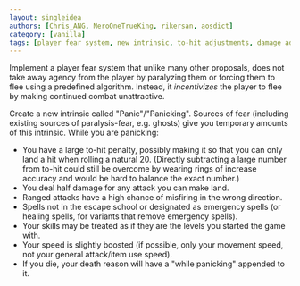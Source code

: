 ```yaml
---
layout: singleidea
authors: [Chris_ANG, NeroOneTrueKing, rikersan, aosdict]
category: [vanilla]
tags: [player fear system, new intrinsic, to-hit adjustments, damage adjustments, spellcasting, speed, death reasons]
---
```

Implement a player fear system that unlike many other proposals, does not take away agency from the player by paralyzing them or forcing them to flee using a predefined algorithm. Instead, it *incentivizes* the player to flee by making continued combat unattractive.

Create a new intrinsic called "Panic"/"Panicking". Sources of fear (including existing sources of paralysis-fear, e.g. ghosts) give you temporary amounts of this intrinsic. While you are panicking:
* You have a large to-hit penalty, possibly making it so that you can only land a hit when rolling a natural 20. (Directly subtracting a large number from to-hit could still be overcome by wearing rings of increase accuracy and would be hard to balance the exact number.)
* You deal half damage for any attack you can make land.
* Ranged attacks have a high chance of misfiring in the wrong direction.
* Spells not in the escape school or designated as emergency spells (or healing spells, for variants that remove emergency spells).
* Your skills may be treated as if they are the levels you started the game with.
* Your speed is slightly boosted (if possible, only your movement speed, not your general attack/item use speed).
* If you die, your death reason will have a "while panicking" appended to it.
